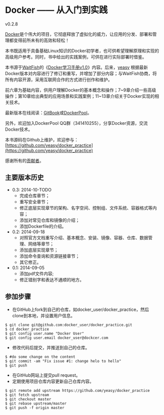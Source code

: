 Docker —— 从入门到实践
===============

v0.2.8

[Docker](docker.com)是个伟大的项目，它彻底释放了虚拟化的威力，让应用的分发、部署和管理都变得前所未有的高效和轻松！

本书既适用于具备基础Linux知识的Docker初学者，也可供希望理解原理和实现的高级用户参考。同时，书中给出的实践案例，可供在进行实际部署时借鉴。

本书源于[WaitFish](github.com/qcpm1983)的《[Docker学习手册v1.0](https://github.com/yeasy/docker_practice/raw/master/_local/docker_manual_waitfish.pdf)》内容。后来，[yeasy](github.com/yeasy)
根据最新Docker版本对内容进行了修订和重写，并增加了部分内容；与WaitFish协商，将所有内容开源，采用互联网合作的方式进行创作和维护。

前六章为基础内容，供用户理解Docker的基本概念和操作；7~9章介绍一些高级操作；第10章给出典型的应用场景和实践案例；11~13章介绍关于Docker实现的相关技术。

最新版本在线阅读：[GitBook](https://www.gitbook.io/book/yeasy/docker_practice)或[DockerPool](http://www.dockerpool.com/static/books/docker_practice/index.html)。

另外，欢迎加入DockerPool QQ群（341410255），分享Docker资源，交流Docker技术。


本书源码在Github上维护，欢迎参与： [https://github.com/yeasy/docker_practice](https://github.com/yeasy/docker_practice)

感谢所有的[贡献者](https://github.com/yeasy/docker_practice/graphs/contributors)。

## 主要版本历史
* 0.3: 2014-10-TODO
    * 完成仓库章节；
    * 重写安全章节；
    * 修正底层实现章节的架构、名字空间、控制组、文件系统、容器格式等内容；
    * 添加对常见仓库和镜像的介绍；
    * 添加Dockerfile的介绍。
* 0.2: 2014-09-18
    * 对照官方文档重写介绍、基本概念、安装、镜像、容器、仓库、数据管理、网络等章节；
    * 添加底层实现章节；
    * 添加命令查询和资源链接章节；
    * 其它修正。
* 0.1: 2014-09-05
    * 添加pdf文件内容;
    * 修正错别字和表达不通顺的地方。


## 参加步骤
* 在GitHub上fork到自己的仓库，如docker_user/docker_practice，然后clone到本地，并设置用户信息。
```
$ git clone git@github.com:docker_user/docker_practice.git
$ cd docker_practice
$ git config user.name "Docker User"
$ git config user.email docker_user@dockcer.com
```
* 修改代码后提交，并推送到自己的仓库。
```
$ #do some change on the content
$ git commit -am "Fix issue #1: change helo to hello"
$ git push
```
* 在GitHub网站上提交pull request。
* 定期使用项目仓库内容更新自己仓库内容。
```
$ git remote add upstream https://github.com/yeasy/docker_practice
$ git fetch upstream
$ git checkout master
$ git rebase upstream/master
$ git push -f origin master
```



